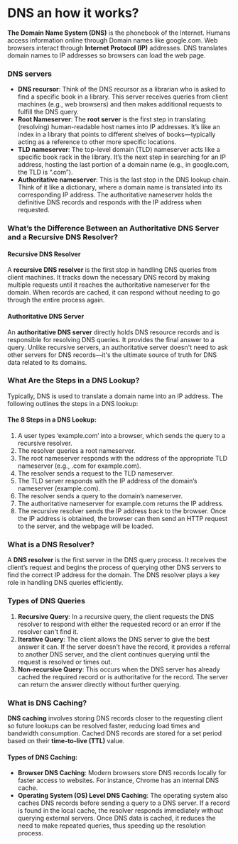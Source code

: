 # DNS an how it works?
**The Domain Name System (DNS)** is the phonebook of the Internet. Humans access information online through Domain names like google.com. Web browsers interact through **Internet Protocol (IP)** addresses. DNS translates domain names to IP addresses so browsers can load the web page.
### DNS servers
- **DNS recursor**: Think of the DNS recursor as a librarian who is asked to find a specific book in a library. This server receives queries from client machines (e.g., web browsers) and then makes additional requests to fulfill the DNS query.
- **Root Nameserver**: The **root server** is the first step in translating (resolving) human-readable host names into IP addresses. It’s like an index in a library that points to different shelves of books—typically acting as a reference to other more specific locations.
- **TLD nameserver**: The top-level domain (TLD) nameserver acts like a specific book rack in the library. It’s the next step in searching for an IP address, hosting the last portion of a domain name (e.g., in google.com, the TLD is “.com”).
- **Authoritative nameserver**: This is the last stop in the DNS lookup chain. Think of it like a dictionary, where a domain name is translated into its corresponding IP address. The authoritative nameserver holds the definitive DNS records and responds with the IP address when requested.
### What’s the Difference Between an Authoritative DNS Server and a Recursive DNS Resolver?
#### Recursive DNS Resolver
A **recursive DNS resolver** is the first stop in handling DNS queries from client machines. It tracks down the necessary DNS record by making multiple requests until it reaches the authoritative nameserver for the domain. When records are cached, it can respond without needing to go through the entire process again.
#### Authoritative DNS Server
An **authoritative DNS server** directly holds DNS resource records and is responsible for resolving DNS queries. It provides the final answer to a query. Unlike recursive servers, an authoritative server doesn't need to ask other servers for DNS records—it's the ultimate source of truth for DNS data related to its domains.
### What Are the Steps in a DNS Lookup?
Typically, DNS is used to translate a domain name into an IP address. The following outlines the steps in a DNS lookup:
#### The 8 Steps in a DNS Lookup:
1. A user types ‘example.com’ into a browser, which sends the query to a recursive resolver.
2. The resolver queries a root nameserver.
3. The root nameserver responds with the address of the appropriate TLD nameserver (e.g., .com for example.com).
4. The resolver sends a request to the TLD nameserver.
5. The TLD server responds with the IP address of the domain’s nameserver (example.com).
6. The resolver sends a query to the domain’s nameserver.
7. The authoritative nameserver for example.com returns the IP address.
8. The recursive resolver sends the IP address back to the browser.
Once the IP address is obtained, the browser can then send an HTTP request to the server, and the webpage will be loaded.

### What is a DNS Resolver?

A **DNS resolver** is the first server in the DNS query process. It receives the client’s request and begins the process of querying other DNS servers to find the correct IP address for the domain. The DNS resolver plays a key role in handling DNS queries efficiently.

### Types of DNS Queries

1. **Recursive Query**: In a recursive query, the client requests the DNS resolver to respond with either the requested record or an error if the resolver can't find it.
2. **Iterative Query**: The client allows the DNS server to give the best answer it can. If the server doesn't have the record, it provides a referral to another DNS server, and the client continues querying until the request is resolved or times out.
3. **Non-recursive Query**: This occurs when the DNS server has already cached the required record or is authoritative for the record. The server can return the answer directly without further querying.

### What is DNS Caching?

**DNS caching** involves storing DNS records closer to the requesting client so future lookups can be resolved faster, reducing load times and bandwidth consumption. Cached DNS records are stored for a set period based on their **time-to-live (TTL)** value.
#### Types of DNS Caching:
- **Browser DNS Caching**: Modern browsers store DNS records locally for faster access to websites. For instance, Chrome has an internal DNS cache.
- **Operating System (OS) Level DNS Caching**: The operating system also caches DNS records before sending a query to a DNS server. If a record is found in the local cache, the resolver responds immediately without querying external servers.
Once DNS data is cached, it reduces the need to make repeated queries, thus speeding up the resolution process.